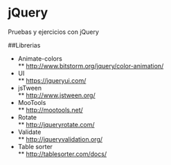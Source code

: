 # jQuery
Pruebas y ejercicios con jQuery

##Librerias
* Animate-colors  
** http://www.bitstorm.org/jquery/color-animation/  
* UI  
** https://jqueryui.com/  
* jsTween  
** http://www.jstween.org/  
* MooTools  
** http://mootools.net/  
* Rotate  
** http://jqueryrotate.com/  
*  Validate  
** http://jqueryvalidation.org/  
* Table sorter  
** http://tablesorter.com/docs/  


